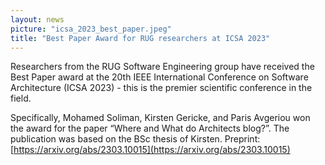 ```yaml
---
layout: news
picture: "icsa_2023_best_paper.jpeg"
title: "Best Paper Award for RUG researchers at ICSA 2023"
---
```


Researchers from the RUG Software Engineering group have received the Best Paper award at the 20th IEEE International Conference on Software Architecture (ICSA 2023) - this is the premier scientific conference in the field.

Specifically, Mohamed Soliman, Kirsten Gericke, and Paris Avgeriou won the award for the paper “Where and What do Architects blog?”. The publication was based on the BSc thesis of Kirsten.
Preprint: [https://arxiv.org/abs/2303.10015](https://arxiv.org/abs/2303.10015)